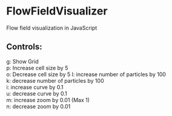 # FlowFieldVisualizer
Flow field visualization in JavaScript

## Controls:
g: Show Grid  
p: Increase cell size by 5  
o: Decrease cell size by 5
l: increase number of particles by 100  
k: decrease number of particles by 100  
i: increase curve by 0.1  
u: decrease curve by 0.1  
m: increase zoom by 0.01 (Max 1)  
n: decrease zoom by 0.01  
